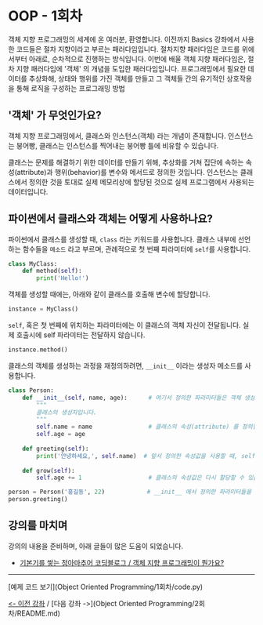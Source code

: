 # OOP - 1회차
객체 지향 프로그래밍의 세계에 온 여러분, 환영합니다.
이전까지 Basics 강좌에서 사용한 코드들은 절차 지향이라고 부르는 패러다임입니다.
절차지향 패러다임은 코드를 위에서부터 아래로, 순차적으로 진행하는 방식입니다.
이번에 배울 객체 지향 패러다임은, 절차 지향 패러다임에 '객체' 의 개념을 도입한 패러다임입니다. 
프로그래밍에서 필요한 데이터를 추상화해, 상태와 행위를 가진 객체를 만들고 그 객체들 간의 유기적인 상호작용을 통해 로직을 구성하는 프로그래밍 방법

## '객체' 가 무엇인가요?
객체 지향 프로그래밍에서, 클래스와 인스턴스(객체) 라는 개념이 존재합니다.
인스턴스는 붕어빵, 클래스는 인스턴스를 찍어내는 붕어빵 틀에 비유할 수 있습니다.

클래스는 문제를 해결하기 위한 데이터를 만들기 위해, 추상화를 거쳐 집단에 속하는 속성(attribute)과 행위(behavior)를 변수와 메서드로 정의한 것입니다.
인스턴스는 클래스에서 정의한 것을 토대로 실제 메모리상에 할당된 것으로 실제 프로그램에서 사용되는 데이터입니다.

## 파이썬에서 클래스와 객체는 어떻게 사용하나요?
파이썬에서 클래스를 생성할 때, `class` 라는 키워드를 사용합니다.
클래스 내부에 선언하는 함수들을 `메소드` 라고 부르며, 관례적으로 첫 번째 파라미터에 `self`를 사용합니다.
```python
class MyClass:
    def method(self):
        print('Hello!')
```

객체를 생성할 때에는, 아래와 같이 클래스를 호출해 변수에 할당합니다.
```python
instance = MyClass()
```
`self`, 혹은 첫 번째에 위치하는 파라미터에는 이 클래스의 객체 자신이 전달됩니다.
실제 호출시에 self 파라미터는 전달하지 않습니다.
```python
instance.method()
```
클래스의 객체를 생성하는 과정을 재정의하려면, `__init__` 이라는 생성자 메소드를 사용합니다.
```python
class Person:
    def __init__(self, name, age):      # 여기서 정의한 파라미터들은 객체 생성시 전달해야 합니다.
        """
        클래스의 생성자입니다.
        """
        self.name = name                # 클래스의 속성(attribute) 를 정의할 때, self.(속성 이름) = (값) 처럼 사용합니다.
        self.age = age
    
    def greeting(self):
        print('안녕하세요,', self.name)  # 앞서 정의한 속성값을 사용할 때, self.(속성 이름) 으로 사용합니다.
    
    def grow(self):
        self.age += 1                   # 클래스의 속성값은 다시 할당할 수 있습니다.

person = Person('홍길동', 22)            # __init__ 에서 정의한 파라미터들을 전달합니다.
person.greeting()
```


## 강의를 마치며
강의의 내용을 준비하며, 아래 글들이 많은 도움이 되었습니다.
- [기본기를 쌓는 정아마추어 코딩블로그 / 객체 지향 프로그래밍이 뭔가요?](https://jeong-pro.tistory.com/95)

***

[예제 코드 보기](Object Oriented Programming/1회차/code.py)

[<- 이전 강좌](Basics/08-function/README.md) /
[다음 강좌 ->](Object Oriented Programming/2회차/README.md)